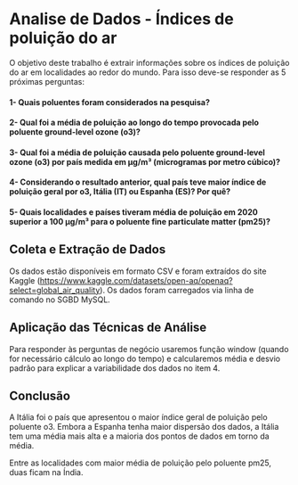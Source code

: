 
# Analise de Dados  - Índices de poluição do ar 

O objetivo deste trabalho é extrair informações sobre os índices de poluição do ar em localidades ao redor do mundo. Para isso deve-se responder as 5 próximas perguntas:

#### 1- Quais poluentes foram considerados na pesquisa?

#### 2- Qual foi a média de poluição ao longo do tempo provocada pelo poluente ground-level ozone (o3)?

#### 3- Qual foi a média de poluição causada pelo poluente ground-level ozone (o3) por país medida em µg/m³ (microgramas por metro cúbico)?

#### 4- Considerando o resultado anterior, qual país teve maior índice de poluição geral por o3, Itália (IT) ou Espanha (ES)? Por quê?

#### 5- Quais localidades e países tiveram média de poluição em 2020 superior a 100 µg/m³ para o poluente fine particulate matter (pm25)?

## Coleta e Extração de Dados
Os dados estão disponíveis em formato CSV e foram extraídos do site Kaggle (https://www.kaggle.com/datasets/open-aq/openaq?select=global_air_quality). Os dados foram carregados via linha de comando no SGBD MySQL.

## Aplicação das Técnicas de Análise
Para responder às perguntas de negócio usaremos função window (quando for necessário cálculo ao longo do tempo) e calcularemos média e desvio padrão para explicar a variabilidade dos dados no item 4.

## Conclusão
A Itália foi o país que apresentou o maior índice geral de poluição pelo poluente o3. Embora a Espanha tenha maior dispersão dos dados, a Itália tem uma média mais alta e a maioria dos pontos de dados em torno da média.

Entre as localidades com maior média de poluição pelo poluente pm25, duas ficam na Índia.
